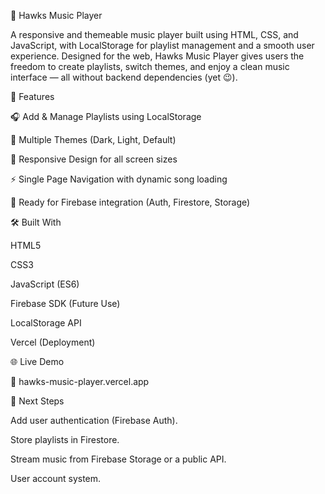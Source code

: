 🎵 Hawks Music Player

A responsive and themeable music player built using HTML, CSS, and JavaScript, with LocalStorage for playlist management and a smooth user experience. Designed for the web, Hawks Music Player gives users the freedom to create playlists, switch themes, and enjoy a clean music interface — all without backend dependencies (yet 😉).

🚀 Features

🎧 Add & Manage Playlists using LocalStorage

🎨 Multiple Themes (Dark, Light, Default)

📱 Responsive Design for all screen sizes

⚡ Single Page Navigation with dynamic song loading

💾 Ready for Firebase integration (Auth, Firestore, Storage)


🛠️ Built With

HTML5

CSS3

JavaScript (ES6)

Firebase SDK (Future Use)

LocalStorage API

Vercel (Deployment)


🌐 Live Demo

🔗 hawks-music-player.vercel.app


🔮 Next Steps

Add user authentication (Firebase Auth). 

Store playlists in Firestore. 

Stream music from Firebase Storage or a public API. 

User account system. 

